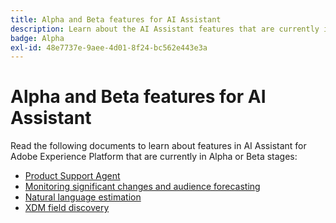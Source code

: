 ```yaml
---
title: Alpha and Beta features for AI Assistant
description: Learn about the AI Assistant features that are currently in Alpha or Beta stages.
badge: Alpha
exl-id: 48e7737e-9aee-4d01-8f24-bc562e443e3a
---
```

# Alpha and Beta features for AI Assistant

Read the following documents to learn about features in AI Assistant for Adobe Experience Platform that are currently in Alpha or Beta stages:

* [Product Support Agent](./customer-support.md)
* [Monitoring significant changes and audience forecasting](./audience-forecasting.md)
* [Natural language estimation](./natural-language.md)
* [XDM field discovery](./xdm-field-discovery.md)